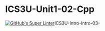 # ICS3U-Unit1-02-Cpp

[![GitHub's Super Linter](https://github.com/JacksonNaufal/ICS3U-Unit1-02-Cpp/workflows/GitHub's%20Super%20Linter/badge.svg)](https://github.com/JacksonNaufal/ICS3U-Unit1-02-Cpp/actions)ICS3U-Intro-Intro-03-

